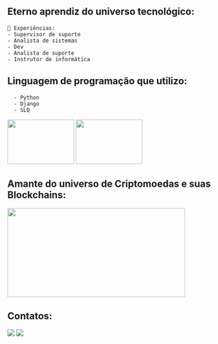## Eterno aprendiz do universo tecnológico: 
    🔭 Experiências: 
    - Supervisor de suporte
    - Analista de sistemas
    - Dev
    - Analista de suporte
    - Instrutor de informática
   ## Linguagem de programação que  utilizo:
      - Python
      - Django
      - SLQ
   <img src="https://img.odcdn.com.br/wp-content/uploads/2020/04/20200423030657.jpg" width="150" height="100"/> <img src="https://miro.medium.com/v2/resize:fit:1200/0*aurC6Id6dEJPYry1.png" width="150" height="100"/>
   
## Amante do universo de Criptomoedas e suas Blockchains:

<img src="https://cdn.prod.website-files.com/5ef503b9dcd722d7cc5424e7/5fa469293954f616ec9a2bc1_Bitcoin%20gif.gif" width="400" height="200"/>


## Contatos:
<div>
<a href = "mailto:andersonabreurabelo.9@gmail.com"><img src="https://img.shields.io/badge/Gmail-D14836?style=for-the-badge&logo=gmail&logoColor=white" target="_blank"></a>
<a href="https://www.linkedin.com/in/anderson-abreu-rabelo-8248061a9/" target="_blank"><img src="https://img.shields.io/badge/-LinkedIn-%230077B5?style=for-the-badge&logo=linkedin&logoColor=white" target="_blank"></a>   
</div>

